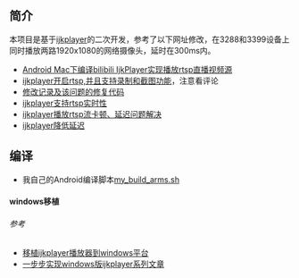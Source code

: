 ## 简介
本项目是基于[ijkplayer](https://github.com/bilibili/ijkplayer)的二次开发，参考了以下网址修改，在3288和3399设备上同时播放两路1920x1080的网络摄像头，延时在300ms内。

* [Android Mac下编译bilibili IjkPlayer实现播放rtsp直播视频源](https://blog.csdn.net/crazyZhangxl/article/details/83341203)
* [ijkplayer开启rtsp,并且支持录制和截图功能](https://www.jianshu.com/p/8078446fdbe6)，注意看评论
* [修改记录及该问题的修复代码](https://github.com/fengchuiyeluo/ijkplayer/commits/master)
* [ijkplayer支持rtsp实时性](https://www.jianshu.com/p/532d016d79e6)
* [ijkplayer播放rtsp流卡顿、延迟问题解决](https://blog.csdn.net/u013270727/article/details/83900062)
* [ijkplayer降低延迟](https://www.jianshu.com/p/9acd1f5a75e5)

## 编译
* 我自己的Android编译脚本[my_build_arms.sh](./my_build_arms.sh)

#### windows移植

###### 参考
* [移植ijkplayer播放器到windows平台](https://blog.csdn.net/tian_20032242/article/details/84981746)
* [一步步实现windows版ijkplayer系列文章](https://www.cnblogs.com/harlanc/p/10111290.html)